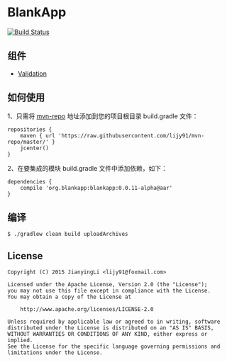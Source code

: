 # BlankApp

[![Build Status](https://api.travis-ci.org/lijy91/BlankApp.svg?branch=master)](https://travis-ci.org/lijy91/BlankApp)


## 组件
- [Validation](https://github.com/lijy91/blankapp-validation)

## 如何使用

1、只需将 [mvn-repo](github.com/lijy91/mvn-repo/) 地址添加到您的项目根目录 build.gradle 文件：
```
repositories {
    maven { url 'https://raw.githubusercontent.com/lijy91/mvn-repo/master/' }
    jcenter()
}
```

2、在要集成的模块 build.gradle 文件中添加依赖，如下：
```
dependencies {
    compile 'org.blankapp:blankapp:0.0.11-alpha@aar'
}
```

## 编译

```
$ ./gradlew clean build uploadArchives 
```

## License

    Copyright (C) 2015 JianyingLi <lijy91@foxmail.com>

    Licensed under the Apache License, Version 2.0 (the "License");
    you may not use this file except in compliance with the License.
    You may obtain a copy of the License at

        http://www.apache.org/licenses/LICENSE-2.0

    Unless required by applicable law or agreed to in writing, software
    distributed under the License is distributed on an "AS IS" BASIS,
    WITHOUT WARRANTIES OR CONDITIONS OF ANY KIND, either express or implied.
    See the License for the specific language governing permissions and
    limitations under the License.
